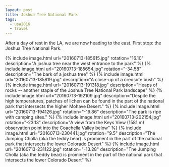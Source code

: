 ```yaml
---
layout: post
title: Joshua Tree National Park
tags:
  - usa2016
  - travel
---
```


After a day of rest in the LA, we are now heading to the east. First stop: the
Joshua Tree National Park.

 {% include image.html url="20160713-185615.jpg" rotation="16.10"
    description="A joshua tree near the west entrance to the park" %}
 {% include image.html url="20160713-185654.jpg" rotation="-34.58"
    description="The bark of a joshua tree" %}
 {% include image.html url="20160713-185819.jpg"
    description="A close-up of a creosote bush" %}
 {% include image.html url="20160713-191318.jpg"
    description="Heaps of rocks -- another staple of the Joshua Tree National Park landscape" %}
 {% include image.html url="20160713-192109.jpg"
    description="Despite the high temperatures, patches of lichen can be found in the part of the national park that intersects the higher Mohave Desert." %}
 {% include image.html url="20160713-194126.jpg" rotation="-19.86"
    description="The park is ripe with camping sites." %}
 {% include image.html url="20160713-202154.jpg" rotation="-23.13"
    description="A view from the Keys View (1581 m) observation point into the Coachella Valley below" %}
 {% include image.html url="20160713-230441.jpg" rotation="9.5"
    description="The Jumping Cholla (aka the teddy bear) is prominent in the part of the national park that intersects the lower Colorado Desert" %}
 {% include image.html url="20160713-231122.jpg" rotation="-13.28"
    description="The Jumping Cholla (aka the teddy bear) is prominent in the part of the national park that intersects the lower Colorado Desert" %}

